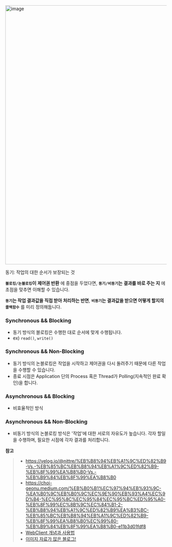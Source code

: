 
<img width="807" alt="image" src="https://github.com/DevKTak/OTL/assets/68748397/5730166e-d6ca-4c98-a8bb-765d9bbe8c72">

동기: 작업의 대한 순서가 보장되는 것

**`블로킹/논블로킹`이** **제어권 반환** 에 중점을 두었다면,
**`동기/비동기`는** **결과를 바로 주는 지** 에 초점을 맞추면 이해할 수 있습니다.

**`동기`는 작업 결과값을 직접 받아 처리하는 반면**, **`비동기`는 결과값을 받으면 어떻게 할지의** **`콜백함수`** 를 미리 정의해둡니다.

### Synchronous && Blocking
- 동기 방식의 블로킹은 수행한 대로 순서에 맞게 수행됩니다.
- ex) `read()`, `write()`

### Synchronous && Non-Blocking
- 동기 방식의 논블로킹은 작업을 시작하고 제어권을 다시 돌려주기 때문에 다른 작업을 수행할 수 있습니다.
- 종료 시점은 Application 단의 Process 혹은 Thread가 Polling(지속적인 완료 확인)을 합니다.

### Asynchronous && Blocking
- 비효율적인 방식

### Asynchronous && Non-Blocking
- 비동기 방식의 논블로킹 방식은 '작업'에 대한 서로의 자유도가 높습니다. 각자 할일을 수행하며, 필요한 시점에 각자 결과를 처리합니다.

**참고**   
> - https://velog.io/@nittre/%EB%B8%94%EB%A1%9C%ED%82%B9-Vs.-%EB%85%BC%EB%B8%94%EB%A1%9C%ED%82%B9-%EB%8F%99%EA%B8%B0-Vs.-%EB%B9%84%EB%8F%99%EA%B8%B0
> - https://choi-geonu.medium.com/%EB%B0%B1%EC%97%94%EB%93%9C-%EA%B0%9C%EB%B0%9C%EC%9E%90%EB%93%A4%EC%9D%B4-%EC%95%8C%EC%95%84%EC%95%BC%ED%95%A0-%EB%8F%99%EC%8B%9C%EC%84%B1-2-%EB%B8%94%EB%A1%9C%ED%82%B9%EA%B3%BC-%EB%85%BC%EB%B8%94%EB%A1%9C%ED%82%B9-%EB%8F%99%EA%B8%B0%EC%99%80-%EB%B9%84%EB%8F%99%EA%B8%B0-e11b3d01fdf8
> - [WebClient 개념과 사용법](https://gngsn.tistory.com/154)
> - [이미지 자료가 많은 블로그!](https://black7375.tistory.com/90#%EB%8F%99%EC%8B%9C%EC%84%B1-/-%EB%B3%91%EB%A0%AC)